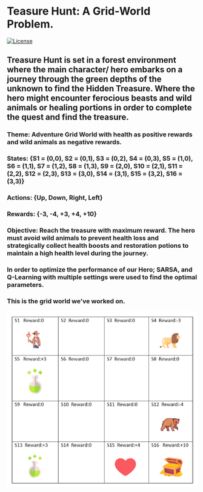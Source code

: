 # Teasure Hunt: A Grid-World Problem.


[![License](https://img.shields.io/badge/license-MIT-blue.svg)](https://opensource.org/licenses/MIT)
## Treasure Hunt is set in a forest environment where the main character/ hero embarks on a journey through the green depths of the unknown to find the Hidden Treasure. Where the hero might encounter ferocious beasts and wild animals or healing portions in order to complete the quest and find the treasure.

### __Theme__: Adventure Grid World with health as positive rewards and wild animals as negative rewards.
### __States__: {S1 = (0,0), S2 = (0,1), S3 = (0,2), S4 = (0,3), S5 = (1,0), S6 = (1,1), S7 = (1,2), S8 = (1,3), S9 = (2,0), S10 = (2,1), S11 = (2,2), S12 = (2,3), S13 = (3,0), S14 = (3,1), S15 = (3,2), S16 = (3,3)}
### __Actions__: {Up, Down, Right, Left}
### __Rewards__: {-3, -4, +3, +4, +10}
### __Objective__: Reach the treasure with maximum reward. The hero must avoid wild animals to prevent health loss and strategically collect health boosts and restoration potions to maintain a high health level during the journey.


### In order to optimize the performance of our Hero; SARSA, and Q-Learning with multiple settings were used to find the optimal parameters.

### This is the grid world we've worked on.
![gw](gw.png)

